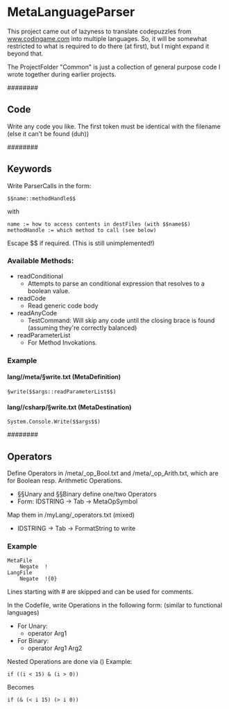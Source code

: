 # MetaLanguageParser

This project came out of lazyness to translate codepuzzles from www.codingame.com into multiple languages.
So, it will be somewhat restricted to what is required to do there (at first), but I might expand it beyond that.

The ProjectFolder "Common" is just a collection of general purpose code I wrote together during earlier projects.

########
## Code
Write any code you like.
The first token must be identical with the filename (else it can't be found (duh))

########
## Keywords
Write ParserCalls in the form:

	$$name::methodHandle$$
with

	name := how to access contents in destFiles (with $$name$$)
	methodHandle := which method to call (see below)
Escape $$ if required. (This is still unimplemented!)

### Available Methods:
* readConditional
	* Attempts to parse an conditional expression that resolves to a boolean value.
* readCode
	* Read generic code body
* readAnyCode
	* TestCommand: Will skip any code until the closing brace is found (assuming they're correctly balanced)
* readParameterList
	* For Method Invokations.

### Example
#### lang//meta/§write.txt (MetaDefinition)
	§write($$args::readParameterList$$)
#### lang//csharp/§write.txt (MetaDestination)
	System.Console.Write($$args$$)

########
## Operators
Define Operators in /meta/_op_Bool.txt and /meta/_op_Arith.txt, which are for Boolean resp. Arithmetic Operations.

* §§Unary and §§Binary define one/two Operators
* Form: IDSTRING -> Tab -> MetaOpSymbol

Map them in /myLang/_operators.txt (mixed)
* IDSTRING -> Tab -> FormatString to write

### Example
	MetaFile
		Negate	!
	LangFile
		Negate	!{0}

Lines starting with # are skipped and can be used for comments.

In the Codefile, write Operations in the following form: (similar to functional languages)
* For Unary:
	* operator Arg1
* For Binary:
	* operator Arg1 Arg2

Nested Operations are done via ()
Example:

	if ((i < 15) & (i > 0))

Becomes

	if (& (< i 15) (> i 0))

